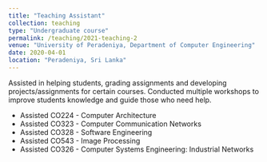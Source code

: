 ```yaml
---
title: "Teaching Assistant"
collection: teaching
type: "Undergraduate course"
permalink: /teaching/2021-teaching-2
venue: "University of Peradeniya, Department of Computer Engineering"
date: 2020-04-01
location: "Peradeniya, Sri Lanka"
---
```


Assisted in helping students, grading assignments and developing projects/assignments for certain courses. Conducted multiple workshops to improve students knowledge and guide those who need help.

- Assisted CO224 - Computer Architecture
- Assisted CO323 - Computer Communication Networks
- Assisted CO328 - Software Engineering
- Assisted CO543 - Image Processing
- Assisted CO326 - Computer Systems Engineering: Industrial Networks
